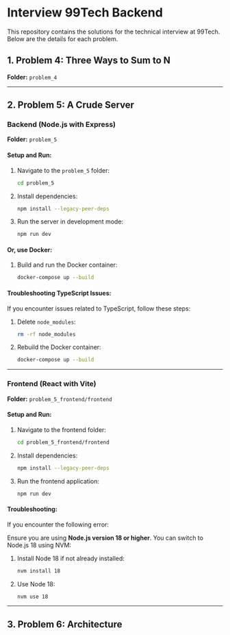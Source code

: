# Interview 99Tech Backend

This repository contains the solutions for the technical interview at 99Tech. Below are the details for each problem.

## 1. Problem 4: Three Ways to Sum to N

**Folder:** `problem_4`

---

## 2. Problem 5: A Crude Server

### Backend (Node.js with Express)

**Folder:** `problem_5`

#### Setup and Run:

1. Navigate to the `problem_5` folder:
    ```bash
    cd problem_5
    ```

2. Install dependencies:
    ```bash
    npm install --legacy-peer-deps
    ```

3. Run the server in development mode:
    ```bash
    npm run dev
    ```

#### Or, use Docker:

1. Build and run the Docker container:
    ```bash
    docker-compose up --build
    ```

#### Troubleshooting TypeScript Issues:

If you encounter issues related to TypeScript, follow these steps:

1. Delete `node_modules`:
    ```bash
    rm -rf node_modules
    ```

2. Rebuild the Docker container:
    ```bash
    docker-compose up --build
    ```

---

### Frontend (React with Vite)

**Folder:** `problem_5_frontend/frontend`

#### Setup and Run:

1. Navigate to the frontend folder:
    ```bash
    cd problem_5_frontend/frontend
    ```

2. Install dependencies:
    ```bash
    npm install --legacy-peer-deps
    ```

3. Run the frontend application:
    ```bash
    npm run dev
    ```

#### Troubleshooting:

If you encounter the following error:

Ensure you are using **Node.js version 18 or higher**. You can switch to Node.js 18 using NVM:

1. Install Node 18 if not already installed:
    ```bash
    nvm install 18
    ```

2. Use Node 18:
    ```bash
    nvm use 18
    ```

---

## 3. Problem 6: Architecture

